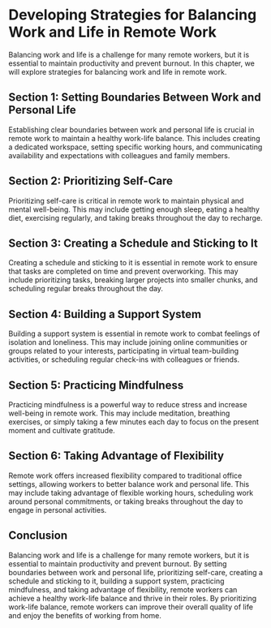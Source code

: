 Developing Strategies for Balancing Work and Life in Remote Work
===================================================================================================================

Balancing work and life is a challenge for many remote workers, but it is essential to maintain productivity and prevent burnout. In this chapter, we will explore strategies for balancing work and life in remote work.

Section 1: Setting Boundaries Between Work and Personal Life
------------------------------------------------------------

Establishing clear boundaries between work and personal life is crucial in remote work to maintain a healthy work-life balance. This includes creating a dedicated workspace, setting specific working hours, and communicating availability and expectations with colleagues and family members.

Section 2: Prioritizing Self-Care
---------------------------------

Prioritizing self-care is critical in remote work to maintain physical and mental well-being. This may include getting enough sleep, eating a healthy diet, exercising regularly, and taking breaks throughout the day to recharge.

Section 3: Creating a Schedule and Sticking to It
-------------------------------------------------

Creating a schedule and sticking to it is essential in remote work to ensure that tasks are completed on time and prevent overworking. This may include prioritizing tasks, breaking larger projects into smaller chunks, and scheduling regular breaks throughout the day.

Section 4: Building a Support System
------------------------------------

Building a support system is essential in remote work to combat feelings of isolation and loneliness. This may include joining online communities or groups related to your interests, participating in virtual team-building activities, or scheduling regular check-ins with colleagues or friends.

Section 5: Practicing Mindfulness
---------------------------------

Practicing mindfulness is a powerful way to reduce stress and increase well-being in remote work. This may include meditation, breathing exercises, or simply taking a few minutes each day to focus on the present moment and cultivate gratitude.

Section 6: Taking Advantage of Flexibility
------------------------------------------

Remote work offers increased flexibility compared to traditional office settings, allowing workers to better balance work and personal life. This may include taking advantage of flexible working hours, scheduling work around personal commitments, or taking breaks throughout the day to engage in personal activities.

Conclusion
----------

Balancing work and life is a challenge for many remote workers, but it is essential to maintain productivity and prevent burnout. By setting boundaries between work and personal life, prioritizing self-care, creating a schedule and sticking to it, building a support system, practicing mindfulness, and taking advantage of flexibility, remote workers can achieve a healthy work-life balance and thrive in their roles. By prioritizing work-life balance, remote workers can improve their overall quality of life and enjoy the benefits of working from home.
